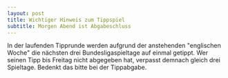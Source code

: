 ```yaml
---
layout: post
title: Wichtiger Hinweis zum Tippspiel
subtitle: Morgen Abend ist Abgabeschluss
---
```


In der laufenden Tipprunde werden aufgrund der anstehenden "englischen Woche" die nächsten drei Bundesligaspieltage auf einmal getippt. Wer seinen Tipp bis Freitag nicht abgegeben hat, verpasst demnach gleich drei Spieltage. Bedenkt das bitte bei der Tippabgabe.


